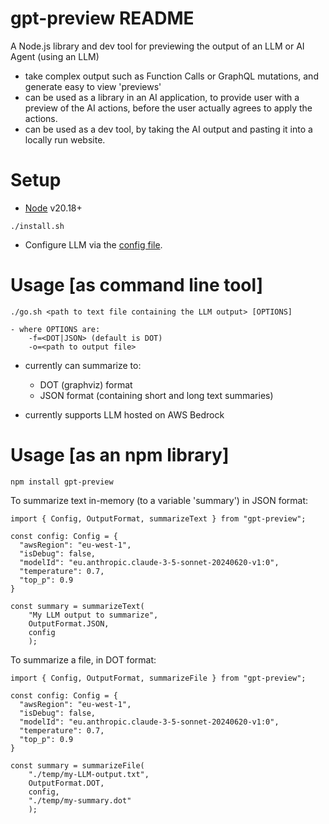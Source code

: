 # gpt-preview README

A Node.js library and dev tool for previewing the output of an LLM or AI Agent (using an LLM)

- take complex output such as Function Calls or GraphQL mutations, and generate easy to view 'previews'
- can be used as a library in an AI application, to provide user with a preview of the AI actions, before the user actually agrees to apply the actions.
- can be used as a dev tool, by taking the AI output and pasting it into a locally run website.

# Setup

- [Node](https://nodejs.org/en/download/package-manager) v20.18+

```
./install.sh
```

- Configure LLM via the [config file](./config.gpt-preview.json).

# Usage [as command line tool]

```
./go.sh <path to text file containing the LLM output> [OPTIONS]
```

```
- where OPTIONS are:
    -f=<DOT|JSON> (default is DOT)
    -o=<path to output file>
```

- currently can summarize to:

  - DOT (graphviz) format
  - JSON format (containing short and long text summaries)

- currently supports LLM hosted on AWS Bedrock

# Usage [as an npm library]

```
npm install gpt-preview
```

To summarize text in-memory (to a variable 'summary') in JSON format:

```TS
import { Config, OutputFormat, summarizeText } from "gpt-preview";

const config: Config = {
  "awsRegion": "eu-west-1",
  "isDebug": false,
  "modelId": "eu.anthropic.claude-3-5-sonnet-20240620-v1:0",
  "temperature": 0.7,
  "top_p": 0.9
}

const summary = summarizeText(
    "My LLM output to summarize",
    OutputFormat.JSON,
    config
    );
```

To summarize a file, in DOT format:

```TS
import { Config, OutputFormat, summarizeFile } from "gpt-preview";

const config: Config = {
  "awsRegion": "eu-west-1",
  "isDebug": false,
  "modelId": "eu.anthropic.claude-3-5-sonnet-20240620-v1:0",
  "temperature": 0.7,
  "top_p": 0.9
}

const summary = summarizeFile(
    "./temp/my-LLM-output.txt",
    OutputFormat.DOT,
    config,
    "./temp/my-summary.dot"
    );
```
